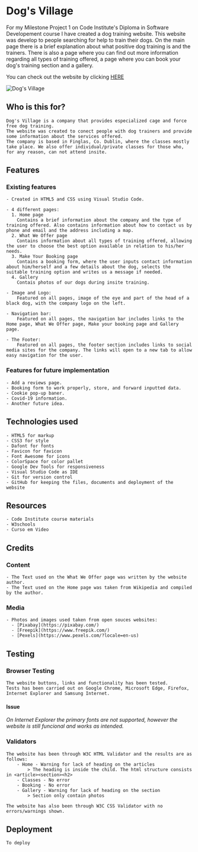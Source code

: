 # Dog's Village

For my Milestone Project 1 on Code Institute's Diploma in Software Developement course I have created a dog training website.
This website was develop to people searching for help to train their dogs. On the main page there is a brief explanation about what positive dog training is and the trainers. There is also a page where you can find out more information regarding all types of training offered, a page where you can book your dog's training section and a gallery.

You can check out the website by clicking [HERE](https://rlorimier.github.io/portifolio1_dogsvillage/)
    
![Dog's Village](https://files.slack.com/files-pri/T0L30B202-F030BM4LKAM/screenshot_2022-01-24_at_19.43.56.png)

## Who is this for?
    Dog's Village is a company that provides especialized cage and force free dog training.
    The website was created to conect people with dog trainers and provide some information about the services offered.
    The company is based in Finglas, Co. Dublin, where the classes mostly take place. We also offer individual/private classes for those who, for any reason, can not attend insite.

## Features
### Existing features
    - Created in HTML5 and CSS using Visual Studio Code.
  
    - 4 different pages:
      1. Home page
        Contains a brief information about the company and the type of training offered. Also contains information about how to contact us by phone and email and the address including a map.
      2. What We Offer page
        Contains information about all types of training offered, allowing the user to choose the best option available in relation to his/her needs.
      3. Make Your Booking page
        Contains a booking form, where the user inputs contact information about him/herself and a few details about the dog, selects the suitable training option and writes us a message if needed.
      4. Gallery
        Contais photos of our dogs during insite training.

    - Image and Logo:
        Featured on all pages, image of the eye and part of the head of a black dog, with the company logo on the left.
  
    - Navigation bar:
        Featured on all pages, the navigation bar includes links to the Home page, What We Offer page, Make your booking page and Gallery page.

    - The Footer:
        Featured on all pages, the footer section includes links to social media sites for the company. The links will open to a new tab to allow easy navigation for the user.
    
### Features for future implementation
    - Add a reviews page.
    - Booking form to work properly, store, and forward inputted data.
    - Cookie pop-up baner.
    - Covid-19 information.
    - Another future idea.

## Technologies used
    - HTML5 for markup
    - CSS3 for style
    - Dafont for fonts
    - Favicon for favicon
    - Font Awesome for icons
    - ColorSpace for color pallet
    - Google Dev Tools for responsiveness
    - Visual Studio Code as IDE
    - Git for version control
    - GitHub for keeping the files, documents and deployment of the website

## Resources
    - Code Institute course materials
    - W3schools
    - Curso em Video

## Credits
### Content
    - The Text used on the What We Offer page was written by the website author.
    - The Text used on the Home page was taken from Wikipedia and compiled by the author.
### Media
    - Photos and images used taken from open souces websites: 
      - [Pixabay](https://pixabay.com/)
      - [Freepik](https://www.freepik.com/) 
      - [Pexels](https://www.pexels.com/?locale=en-us)

## Testing
### Browser Testing
    The website buttons, links and functionality has been tested.
    Tests has been carried out on Google Chrome, Microsoft Edge, Firefox, Internet Explorer and Samsung Internet.
#### Issue
*On Internet Explorer the primary fonts are not supported, however the website is still funcional and works as intended.*
### Validators
    The website has been through W3C HTML Validator and the results are as follows:
        - Home - Warning for lack of heading on the articles
            > The heading is inside the child. The html structure consists in <article><section><h2>
        - Classes - No error
        - Booking - No error
        - Gallery - Warning for lack of heading on the section
            > Section only contain photos

    The website has also been through W3C CSS Validator with no errors/warnings shown.

## Deployment
    To deploy


    
